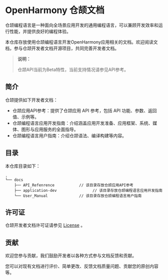 # OpenHarmony 仓颉文档

仓颉编程语言是一种面向全场景应用开发的通用编程语言，可以兼顾开发效率和运行性能，并提供良好的编程体验。

本仓库存放使用仓颉编程语言开发OpenHarmony应用相关的文档。欢迎阅读文档，参与仓颉开发者文档开源项目，共同完善开发者文档。

> **说明：**
>
> 仓颉API当前为Beta特性，当前支持情况请参见API参考。

## 简介

仓颉提供如下开发者文档：

- 仓颉应用API参考：提供了仓颉应用 API 参考，包括 API 功能、参数、返回值、示例等。
- 仓颉编程语言应用开发指南：介绍涵盖应用开发准备、应用框架、系统、媒体、图形与应用服务的全面指导。
- 仓颉编程语言用户指南：介绍仓颉语法、编译构建等内容。

## 目录

本仓库目录如下：

```text
.
└── docs
    ├── API_Refenrence           // 该目录存放仓颉应用API参考
    ├── application-dev                // 该目录存放仓颉编程语言应用开发指南
    └── User_Manual              // 该目录存放仓颉编程语言用户指南
```

## 许可证

仓颉开发者文档许可证请参见 [License](./LICENSE) 。

## 贡献

欢迎您参与贡献，我们鼓励开发者以各种方式参与文档反馈和贡献。

您可以对现有文档进行评价、简单更改、反馈文档质量问题、贡献您的原创内容等。
